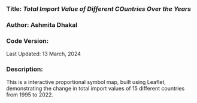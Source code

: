 ### **Title:** *Total Import Value of Different COuntries Over the Years*
### **Author:** Ashmita Dhakal
### **Code Version:** 
Last Updated: 13 March, 2024

### **Description:**
This is a interactive proportional symbol map, built using Leaflet, demonstrating the change in total import values of 15 different countries from 1995 to 2022.
